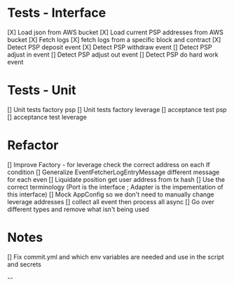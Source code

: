 # Tests - Interface

[X] Load json from AWS bucket
[X] Load current PSP addresses from AWS bucket
[X] Fetch logs
[X] fetch logs from a specific block and contract
[X] Detect PSP deposit event
[X] Detect PSP withdraw event
[] Detect PSP adjust in event
[] Detect PSP adjust out event
[] Detect PSP do hard work event

# Tests - Unit

[] Unit tests factory psp
[] Unit tests factory leverage
[] acceptance test psp
[] acceptance test leverage

# Refactor

[] Improve Factory - for leverage check the correct address on each If condition
[] Generalize EventFetcherLogEntryMessage different message for each even
[] Liquidate position get user address from tx hash
[] Use the correct terminology (Port is the interface ; Adapter is the impementation of this interface)
[] Mock AppConfig so we don't need to manually change leverage addresses
[] collect all event then process all async
[] Go over different types and remove what isn't being used

# Notes

[] Fix commit.yml and which env variables are needed and use in the script and secrets


--
